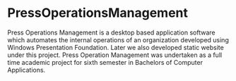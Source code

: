 PressOperationsManagement
=========================

Press Operations Management is a desktop based application software which automates the internal operations of an organization developed using Windows Presentation Foundation.
Later we also developed static website under this project.
Press Operation Management was undertaken as a full time academic project for sixth semester in Bachelors of Computer Applications.
